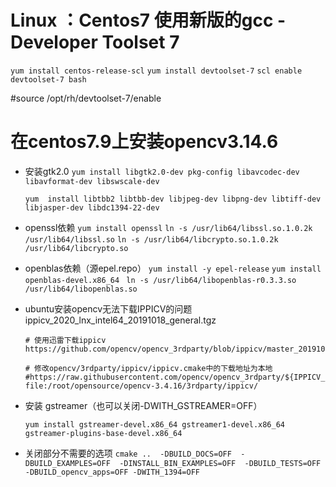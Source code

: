 # Linux ：Centos7 使用新版的gcc - Developer Toolset 7

`yum install centos-release-scl`
`yum install devtoolset-7`
`scl enable devtoolset-7 bash`

#source /opt/rh/devtoolset-7/enable

# 在centos7.9上安装opencv3.14.6

- 安装gtk2.0
  `yum install libgtk2.0-dev pkg-config libavcodec-dev libavformat-dev libswscale-dev`

  `yum  install libtbb2 libtbb-dev libjpeg-dev libpng-dev libtiff-dev libjasper-dev libdc1394-22-dev`

- openssl依赖
  `yum install openssl`
  `ln -s /usr/lib64/libssl.so.1.0.2k /usr/lib64/libssl.so`
  `ln -s /usr/lib64/libcrypto.so.1.0.2k /usr/lib64/libcrypto.so`

- openblas依赖（源epel.repo）
  `yum install -y epel-release`
  `yum install openblas-devel.x86_64 `
  `ln -s /usr/lib64/libopenblas-r0.3.3.so /usr/lib64/libopenblas.so`

- ubuntu安装opencv无法下载IPPICV的问题 ippicv_2020_lnx_intel64_20191018_general.tgz

  ```
  # 使用迅雷下载ippicv
  https://github.com/opencv/opencv_3rdparty/blob/ippicv/master_20191018/ippicv/ippicv_2020_lnx_intel64_20191018_general.tgz
  
  # 修改opencv/3rdparty/ippicv/ippicv.cmake中的下载地址为本地
  #https://raw.githubusercontent.com/opencv/opencv_3rdparty/${IPPICV_COMMIT}/ippicv/
  file:/root/opensource/opencv-3.4.16/3rdparty/ippicv/
  ```

- 安装 gstreamer（也可以关闭-DWITH_GSTREAMER=OFF）

  `yum install gstreamer-devel.x86_64 gstreamer1-devel.x86_64  gstreamer-plugins-base-devel.x86_64 `

- 关闭部分不需要的选项
  `cmake ..  -DBUILD_DOCS=OFF  -DBUILD_EXAMPLES=OFF  -DINSTALL_BIN_EXAMPLES=OFF  -DBUILD_TESTS=OFF  -DBUILD_opencv_apps=OFF -DWITH_1394=OFF`